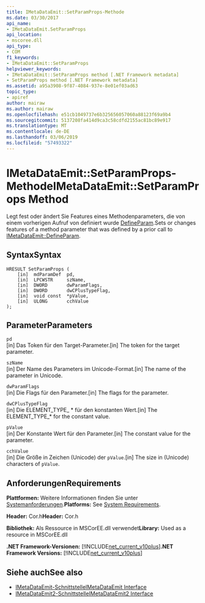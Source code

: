 ```yaml
---
title: IMetaDataEmit::SetParamProps-Methode
ms.date: 03/30/2017
api_name:
- IMetaDataEmit.SetParamProps
api_location:
- mscoree.dll
api_type:
- COM
f1_keywords:
- IMetaDataEmit::SetParamProps
helpviewer_keywords:
- IMetaDataEmit::SetParamProps method [.NET Framework metadata]
- SetParamProps method [.NET Framework metadata]
ms.assetid: a95a3908-9f87-4084-937e-8e01ef03ad63
topic_type:
- apiref
author: mairaw
ms.author: mairaw
ms.openlocfilehash: e51cb1049737e6b325656057060a88123f69a9b4
ms.sourcegitcommit: 5137208fa414d9ca3c58cdfd2155ac81bc89e917
ms.translationtype: MT
ms.contentlocale: de-DE
ms.lasthandoff: 03/06/2019
ms.locfileid: "57493322"
---
```

# <a name="imetadataemitsetparamprops-method"></a><span data-ttu-id="495f8-102">IMetaDataEmit::SetParamProps-Methode</span><span class="sxs-lookup"><span data-stu-id="495f8-102">IMetaDataEmit::SetParamProps Method</span></span>
<span data-ttu-id="495f8-103">Legt fest oder ändert Sie Features eines Methodenparameters, die von einem vorherigen Aufruf von definiert wurde [DefineParam](../../../../docs/framework/unmanaged-api/metadata/imetadataemit-defineparam-method.md).</span><span class="sxs-lookup"><span data-stu-id="495f8-103">Sets or changes features of a method parameter that was defined by a prior call to [IMetaDataEmit::DefineParam](../../../../docs/framework/unmanaged-api/metadata/imetadataemit-defineparam-method.md).</span></span>  
  
## <a name="syntax"></a><span data-ttu-id="495f8-104">Syntax</span><span class="sxs-lookup"><span data-stu-id="495f8-104">Syntax</span></span>  
  
```  
HRESULT SetParamProps (   
    [in]  mdParamDef  pd,   
    [in]  LPCWSTR     szName,   
    [in]  DWORD       dwParamFlags,   
    [in]  DWORD       dwCPlusTypeFlag,   
    [in]  void const  *pValue,   
    [in]  ULONG       cchValue   
);  
```  
  
## <a name="parameters"></a><span data-ttu-id="495f8-105">Parameter</span><span class="sxs-lookup"><span data-stu-id="495f8-105">Parameters</span></span>  
 `pd`  
 <span data-ttu-id="495f8-106">[in] Das Token für den Target-Parameter.</span><span class="sxs-lookup"><span data-stu-id="495f8-106">[in] The token for the target parameter.</span></span>  
  
 `szName`  
 <span data-ttu-id="495f8-107">[in] Der Name des Parameters im Unicode-Format.</span><span class="sxs-lookup"><span data-stu-id="495f8-107">[in] The name of the parameter in Unicode.</span></span>  
  
 `dwParamFlags`  
 <span data-ttu-id="495f8-108">[in] Die Flags für den Parameter.</span><span class="sxs-lookup"><span data-stu-id="495f8-108">[in] The flags for the parameter.</span></span>  
  
 `dwCPlusTypeFlag`  
 <span data-ttu-id="495f8-109">[in] Die ELEMENT_TYPE_ \* für den konstanten Wert.</span><span class="sxs-lookup"><span data-stu-id="495f8-109">[in] The ELEMENT_TYPE_\* for the constant value.</span></span>  
  
 `pValue`  
 <span data-ttu-id="495f8-110">[in] Der Konstante Wert für den Parameter.</span><span class="sxs-lookup"><span data-stu-id="495f8-110">[in] The constant value for the parameter.</span></span>  
  
 `cchValue`  
 <span data-ttu-id="495f8-111">[in] Die Größe in Zeichen (Unicode) der `pValue`.</span><span class="sxs-lookup"><span data-stu-id="495f8-111">[in] The size in (Unicode) characters of `pValue`.</span></span>  
  
## <a name="requirements"></a><span data-ttu-id="495f8-112">Anforderungen</span><span class="sxs-lookup"><span data-stu-id="495f8-112">Requirements</span></span>  
 <span data-ttu-id="495f8-113">**Plattformen:** Weitere Informationen finden Sie unter [Systemanforderungen](../../../../docs/framework/get-started/system-requirements.md).</span><span class="sxs-lookup"><span data-stu-id="495f8-113">**Platforms:** See [System Requirements](../../../../docs/framework/get-started/system-requirements.md).</span></span>  
  
 <span data-ttu-id="495f8-114">**Header:** Cor.h</span><span class="sxs-lookup"><span data-stu-id="495f8-114">**Header:** Cor.h</span></span>  
  
 <span data-ttu-id="495f8-115">**Bibliothek:** Als Ressource in MSCorEE.dll verwendet</span><span class="sxs-lookup"><span data-stu-id="495f8-115">**Library:** Used as a resource in MSCorEE.dll</span></span>  
  
 <span data-ttu-id="495f8-116">**.NET Framework-Versionen:** [!INCLUDE[net_current_v10plus](../../../../includes/net-current-v10plus-md.md)]</span><span class="sxs-lookup"><span data-stu-id="495f8-116">**.NET Framework Versions:** [!INCLUDE[net_current_v10plus](../../../../includes/net-current-v10plus-md.md)]</span></span>  
  
## <a name="see-also"></a><span data-ttu-id="495f8-117">Siehe auch</span><span class="sxs-lookup"><span data-stu-id="495f8-117">See also</span></span>
- [<span data-ttu-id="495f8-118">IMetaDataEmit-Schnittstelle</span><span class="sxs-lookup"><span data-stu-id="495f8-118">IMetaDataEmit Interface</span></span>](../../../../docs/framework/unmanaged-api/metadata/imetadataemit-interface.md)
- [<span data-ttu-id="495f8-119">IMetaDataEmit2-Schnittstelle</span><span class="sxs-lookup"><span data-stu-id="495f8-119">IMetaDataEmit2 Interface</span></span>](../../../../docs/framework/unmanaged-api/metadata/imetadataemit2-interface.md)
